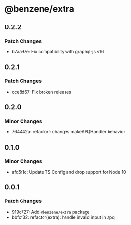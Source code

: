 # @benzene/extra

## 0.2.2

### Patch Changes

- b7aa97e: Fix compatibility with graphql-js v16

## 0.2.1

### Patch Changes

- cce8d67: Fix broken releases

## 0.2.0

### Minor Changes

- 764442a: refactor!: changes makeAPQHandler behavior

## 0.1.0

### Minor Changes

- afd5f1c: Update TS Config and drop support for Node 10

## 0.0.1

### Patch Changes

- 919c727: Add `@benzene/extra` package
- bbfcf32: refactor(extra): handle invalid input in apq
